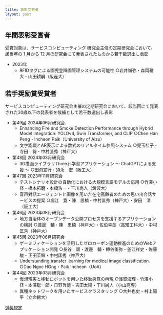 ```yaml
---
title: 表彰受賞者
layout: post
---
```


<!-- # 表彰受賞者 -->

## 年間表彰受賞者

受賞対象は、サービスコンピューティング 研究会主催の定期研究会において、該当年の 1 月から 12 月の研究会にて発表されたものから若干数選出し表彰

- 2023年
    - RFIDタグによる園児登降園管理システムの可能性 ○岩井嶺弥・森岡耕大・山田耕嗣（阪産大）

## 若手奨励賞受賞者

サービスコンピューティング研究会主催の定期研究会において、該当回にて発表された30歳以下の発表者を候補として若干数選出し表彰

- 第49回 2024年06月研究会
    - Enhancing Fire and Smoke Detection Performance through Hybrid Model Integration: YOLOv4, Swin Transformer, and CLIP ○Chen Han Peng・Incheon Paik（University of Aizu）
    - 文字認識とAR表示による数式のリアルタイム参照システム ○児玉桂子・寺田　努・中村匡秀（神戸大）
- 第48回 2024年03月研究会
    - 3D描画ライブラリThree.js学習アプリケーション ～ ChatGPTによる支援 ～ ○田渕宣行・須永　宏（阪工大）
- 第47回 2023年11月研究会
    - テストシナリオ設計の自動化における大規模言語モデルの応用 ○竹澤小径・橋本拓磨・本橋浩一・干川尚人（筑波大）
    - 音声対話エージェントと画像を用いた在宅高齢者のための思い出会話サービスの提案 ○堀江　寛・陳　思楠・中村匡秀（神戸大）・安田　清（阪工大）
- 第46回 2023年08月研究会
    - 地方自治体のオープンデータ公開プロセスを支援するアプリケーションの検討 ○渡邊　輔・陳　思楠（神戸大）・佐伯幸朗（高知工科大）・中村匡秀（神戸大）
- 第45回 2023年06月研究会
    - ゲーミフィケーションを活用したゼロカーボン運動推進のためのWebアプリケーション開発 ○長谷　碧・渡邊　輔・樽谷侑弥・釜江祥史・佐藤　駿・正田茉鈴・中村匡秀（神戸大）
    - Understanding transfer learning for medical image classification. ○Dao Ngoc HOng・Paik Incheon（UoA）
- 第44回 2023年03月研究会
    - 仮想現実と移動ロボットを用いた移動感覚の再現 ○浅賀海輝・竹澤小径・本澤聡一郎・日野哲徳・吉田太陽・干川尚人（小山高専）
    - 異種ネットワークを用いたサービスクラスタリング ○大井也史・村上陽平（立命館大）

<a href="/award.html" class="btn_28"><span>選奨規定</span></a>